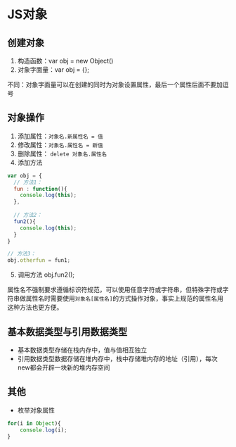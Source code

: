 # JS对象

## 创建对象

1. 构造函数：var obj = new Object()
2. 对象字面量：var obj = {};

不同：对象字面量可以在创建的同时为对象设置属性，最后一个属性后面不要加逗号

## 对象操作

1. 添加属性：`对象名.新属性名 = 值`
2. 修改属性：`对象名.属性名 = 新值`
3. 删除属性： `delete 对象名.属性名`
4. 添加方法

```js
var obj = {
  // 方法1：
  fun : function(){
    console.log(this);
  },
  
  // 方法2：
  fun2(){
    console.log(this);
  }
}

// 方法3：
obj.otherfun = fun1;
```

5. 调用方法  obj.fun2();

属性名不强制要求遵循标识符规范，可以使用任意字符或字符串，但特殊字符或字符串做属性名时需要使用`对象名[属性名]`的方式操作对象，事实上规范的属性名用这种方法也更方便。

## 基本数据类型与引用数据类型

* 基本数据类型存储在栈内存中，值与值相互独立
* 引用数据类型数据存储在堆内存中，栈中存储堆内存的地址（引用），每次new都会开辟一块新的堆内存空间

## 其他

* 枚举对象属性

```js
for(i in Object){
    console.log(i);
}
```